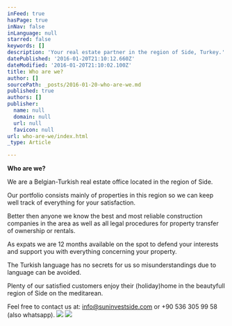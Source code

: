 ```yaml
---
inFeed: true
hasPage: true
inNav: false
inLanguage: null
starred: false
keywords: []
description: 'Your real estate partner in the region of Side, Turkey.'
datePublished: '2016-01-20T21:10:12.660Z'
dateModified: '2016-01-20T21:10:02.100Z'
title: Who are we?
author: []
sourcePath: _posts/2016-01-20-who-are-we.md
published: true
authors: []
publisher:
  name: null
  domain: null
  url: null
  favicon: null
url: who-are-we/index.html
_type: Article

---
```

**Who are we?**

We are a Belgian-Turkish real estate office located in the region of Side.

Our portfolio consists mainly of properties in this region so we can keep well track of everything for your satisfaction.

Better then anyone we know the best and most reliable construction companies in the area as well as all legal procedures for property transfer of ownership or rentals.

As expats we are 12 months available on the spot to defend your interests and support you with everything concerning your property.

The Turkish language has no secrets for us so misunderstandings due to language can be avoided.

Plenty of our satisfied customers enjoy their (holiday)home in the beautyfull region of Side on the meditarean.

Feel free to contact us at: info@suninvestside.com or +90 536 305 99 58 (also whatsapp).
![](https://the-grid-user-content.s3-us-west-2.amazonaws.com/e7ebece2-7e3e-4195-99f4-2157af402f6a.jpg)
![](https://the-grid-user-content.s3-us-west-2.amazonaws.com/b6e68ef8-45db-49c0-b2d6-28081b76c32c.jpg)
